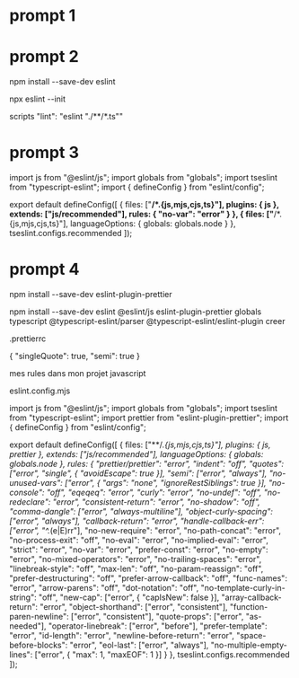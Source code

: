 # prompt 1

# prompt 2
npm install --save-dev eslint

npx eslint --init


scripts
    "lint": "eslint \"./**/*.ts\""


# prompt 3
import js from "@eslint/js";
import globals from "globals";
import tseslint from "typescript-eslint";
import { defineConfig } from "eslint/config";

export default defineConfig([
  {
    files: ["**/*.{js,mjs,cjs,ts}"],
    plugins: { js },
    extends: ["js/recommended"],
    rules: {
      "no-var": "error"
    }
  },
  {
    files: ["**/*.{js,mjs,cjs,ts}"],
    languageOptions: {
      globals: globals.node
    }
  },
  tseslint.configs.recommended
]);


# prompt 4

npm install --save-dev eslint-plugin-prettier

npm install --save-dev eslint @eslint/js eslint-plugin-prettier globals typescript @typescript-eslint/parser @typescript-eslint/eslint-plugin
creer

.prettierrc

{
  "singleQuote": true,
  "semi": true
}

mes rules dans mon projet javascript

eslint.config.mjs

import js from "@eslint/js";
import globals from "globals";
import tseslint from "typescript-eslint";
import prettier from "eslint-plugin-prettier";
import { defineConfig } from "eslint/config";

export default defineConfig([
  {
    files: ["**/*.{js,mjs,cjs,ts}"],
    plugins: {
      js,
      prettier
    },
    extends: ["js/recommended"],
    languageOptions: {
      globals: globals.node
    },
    rules: {
      "prettier/prettier": "error",
      "indent": "off",
      "quotes": ["error", "single", { "avoidEscape": true }],
      "semi": ["error", "always"],
      "no-unused-vars": ["error", { "args": "none", "ignoreRestSiblings": true }],
      "no-console": "off",
      "eqeqeq": "error",
      "curly": "error",
      "no-undef": "off",
      "no-redeclare": "error",
      "consistent-return": "error",
      "no-shadow": "off",
      "comma-dangle": ["error", "always-multiline"],
      "object-curly-spacing": ["error", "always"],
      "callback-return": "error",
      "handle-callback-err": ["error", "^.*(e|E)rr"],
      "no-new-require": "error",
      "no-path-concat": "error",
      "no-process-exit": "off",
      "no-eval": "error",
      "no-implied-eval": "error",
      "strict": "error",
      "no-var": "error",
      "prefer-const": "error",
      "no-empty": "error",
      "no-mixed-operators": "error",
      "no-trailing-spaces": "error",
      "linebreak-style": "off",
      "max-len": "off",
      "no-param-reassign": "off",
      "prefer-destructuring": "off",
      "prefer-arrow-callback": "off",
      "func-names": "error",
      "arrow-parens": "off",
      "dot-notation": "off",
      "no-template-curly-in-string": "off",
      "new-cap": ["error", { "capIsNew": false }],
      "array-callback-return": "error",
      "object-shorthand": ["error", "consistent"],
      "function-paren-newline": ["error", "consistent"],
      "quote-props": ["error", "as-needed"],
      "operator-linebreak": ["error", "before"],
      "prefer-template": "error",
      "id-length": "error",
      "newline-before-return": "error",
      "space-before-blocks": "error",
      "eol-last": ["error", "always"],
      "no-multiple-empty-lines": ["error", { "max": 1, "maxEOF": 1 }]
    }
  },
  tseslint.configs.recommended
]);

